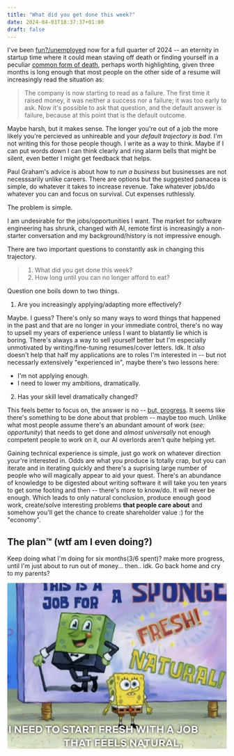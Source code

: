 ```yaml
---
title: "What did you get done this week?"
date: 2024-04-01T18:37:37+01:00
draft: false
---
```


I've been [fun?/unemployed](../funemployment) now for a full quarter of 2024 -- an eternity in startup time where it could mean staving off death or finding yourself in a peculiar [common form of death](https://www.paulgraham.com/pinch.html), perhaps worth highlighting, given three months is long enough that most people on the other side of a resume will increasingly read the situation as:

> The company is now starting to read as a failure. The first time it raised money, it was neither a success nor a failure; it was too early to ask. Now it's possible to ask that question, and the default answer is failure, because at this point that is the default outcome.

Maybe harsh, but it makes sense. The longer you're out of a job the more likely you're percieved as unhireable and your _default trajectory is bad_. I'm not writing this for those people though. I write as a way to think. Maybe if I can put words down I can think clearly and ring alarm bells that might be silent, even better I might get feedback that helps.

Paul Graham's advice is about how to _run a business_ but businesses are not necesssarily unlike careers. There are options but the suggested panacea is simple, do whatever it takes to increase revenue. Take whatever jobs/do whatever you can and focus on survival. Cut expenses ruthlessly.

The problem is simple.

 I am undesirable for the jobs/opportunities I want.
The market for software engineering has shrunk, changed with AI, remote first is increasingly a non-starter conversation 
and my background/history is not impressive enough.

There are two important questions to constantly ask in changing this trajectory.
> 1. What did you get done this week?
> 2. How long until you can no longer afford to eat?

Question one boils down to two things. 

1. Are you increasingly applying/adapting more effectively?

Maybe. I guess? There's only so many ways to word things that happened in the past and that are no longer in your immediate control, there's no way to upsell my years of experience unless I want to blatantly lie which is boring. There's always a way to sell yourself better but I'm especially unmotivated by writing/fine-tuning resumes/cover letters. Idk. It _also_ doesn't help that half my applications are to roles I'm interested in -- but not necessarly extensively "experienced in", maybe there's two lessons here:
- I'm not applying enough.
- I need to lower my ambitions, dramatically.

2. Has your skill level dramatically changed?

This feels better to focus on, the answer is no -- [but, progress](https://github.com/hailelagi?tab=overview&from=2024-03-01&to=2024-03-31). It seems like there's something to be done about that problem -- maybe too much. Unlike what most people assume there's an abundant amount of work (_see: opportunity_) that needs to get done and _almost universally_ not enough competent people to work on it, our AI overlords aren't quite helping yet.

Gaining technical experience is simple, just go work on whatever direction your're interested in. Odds are what you produce is totally crap, but you can iterate and in iterating quickly and there's a suprising large number of people who will magically appear to aid your quest. There's an abundance of knowledge to be digested about writing software it will take you ten years to get some footing and then -- there's more to know/do. It will never be enough. Which leads to only natural conclusion, produce enough good work, create/solve interesting problems **that people care about** and somehow you'll get the chance to create shareholder value :) for the "economy".

## The plan™️ (wtf am I even doing?)

Keep doing what I'm doing for six months(3/6 spent)? make more progress, until I'm just about to run out of money... then.. idk. Go back home and cry to my parents?

![winnie the pooh around a table with friends](/fresh.jpeg)
